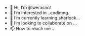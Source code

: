 - 👋 Hi, I’m @werasnot
- 👀 I’m interested in ..codimng.
- 🌱 I’m currently learning sherlock...
- 💞️ I’m looking to collaborate on ...
- 📫 How to reach me ...

<!---
werasnot/werasnot is a ✨ special ✨ repository because its `README.md` (this file) appears on your GitHub profile.
You can click the Preview link to take a look at your changes.
--->
